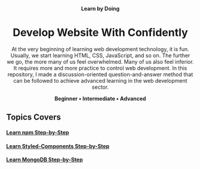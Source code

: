 <div align="center">
  <p><b>Learn by Doing</b></p>
  <h1>Develop Website With Confidently</h1>
  <p>At the very beginning of learning web development technology, it is fun. Usually, we start learning HTML, CSS, JavaScript, and so on. The further we go, the more many of us feel overwhelmed. Many of us also feel inferior. It requires more and more practice to control web development. In this repository, I made a discussion-oriented question-and-answer method that can be followed to achieve advanced learning in the web development sector.</p>
  <p><b>Beginner • Intermediate • Advanced</b><p>
</div>

## Topics Covers

#### [Learn npm Step-by-Step](https://github.com/WebDevMirza/Learn-From-Github/tree/master/learn%20npm#readme "npm practice and learn")
#### [Learn Styled-Components Step-by-Step](https://github.com/WebDevMirza/Learn-From-Github/tree/master/learn%20styled%20components#readme "styled components learn")
#### [Learn MongoDB Step-by-Step](https://github.com/WebDevMirza/Learn-From-Github/tree/master/mongodb#readme "MongoDB practice and learn")
